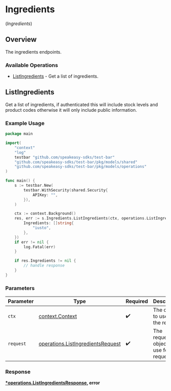 # Ingredients
(*Ingredients*)

## Overview

The ingredients endpoints.

### Available Operations

* [ListIngredients](#listingredients) - Get a list of ingredients.

## ListIngredients

Get a list of ingredients, if authenticated this will include stock levels and product codes otherwise it will only include public information.

### Example Usage

```go
package main

import(
	"context"
	"log"
	testbar "github.com/speakeasy-sdks/test-bar"
	"github.com/speakeasy-sdks/test-bar/pkg/models/shared"
	"github.com/speakeasy-sdks/test-bar/pkg/models/operations"
)

func main() {
    s := testbar.New(
        testbar.WithSecurity(shared.Security{
            APIKey: "",
        }),
    )

    ctx := context.Background()
    res, err := s.Ingredients.ListIngredients(ctx, operations.ListIngredientsRequest{
        Ingredients: []string{
            "iusto",
        },
    })
    if err != nil {
        log.Fatal(err)
    }

    if res.Ingredients != nil {
        // handle response
    }
}
```

### Parameters

| Parameter                                                                              | Type                                                                                   | Required                                                                               | Description                                                                            |
| -------------------------------------------------------------------------------------- | -------------------------------------------------------------------------------------- | -------------------------------------------------------------------------------------- | -------------------------------------------------------------------------------------- |
| `ctx`                                                                                  | [context.Context](https://pkg.go.dev/context#Context)                                  | :heavy_check_mark:                                                                     | The context to use for the request.                                                    |
| `request`                                                                              | [operations.ListIngredientsRequest](../../models/operations/listingredientsrequest.md) | :heavy_check_mark:                                                                     | The request object to use for the request.                                             |


### Response

**[*operations.ListIngredientsResponse](../../models/operations/listingredientsresponse.md), error**

